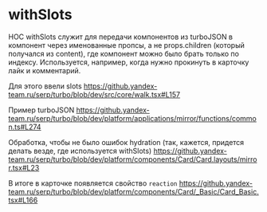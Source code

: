 # withSlots

HOC withSlots служит для передачи компонентов из turboJSON в компонент через именованные пропсы, а не props.children (который получался из content), где компонент можно было брать только по индексу.
Используется, например, когда нужно прокинуть в карточку лайк и комментарий.

Для этого ввели slots
https://github.yandex-team.ru/serp/turbo/blob/dev/src/core/walk.tsx#L157

Пример turboJSON
https://github.yandex-team.ru/serp/turbo/blob/dev/platform/applications/mirror/functions/common.ts#L274

Обработка, чтобы не было ошибок hydration (так, кажется, придется делать везде, где используется withSlots)
https://github.yandex-team.ru/serp/turbo/blob/dev/platform/components/Card/Card.layouts/mirror.tsx#L23

В итоге в карточке появляется свойство `reaction`
https://github.yandex-team.ru/serp/turbo/blob/dev/platform/components/Card/_Basic/Card_Basic.tsx#L166
